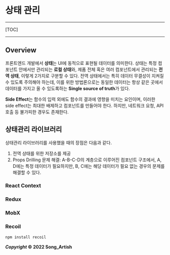 # 상태 관리

---

[TOC]

---



## Overview

프론트엔드 개발에서 **상태**는 UI에 동적으로 표현될 데이터를 의미한다. 상태는 특정 컴포넌트 안에서만 관리되는 **로컬 상태**와, 제품 전체 혹은 여러 컴포넌트에서 관리되는 **전역 상태**, 이렇게 2가지로 구분할 수 있다. 전역 상태에서는 특히 데이터 무결성이 지켜질 수 있도록 주의해야 하는데, 이를 위한 방법론으로는 동일한 데이터는 항상 같은 곳에서 데이터를 가지고 올 수 있도록하는 **Single source of truth**가 있다.

**Side Effect**는 함수의 입력 외에도 함수의 결과에 영향을 미치는 요인이며, 이러한 side effect는 최대한 배제하고 컴포넌트를 만들어야 한다. 하지만, 네트워크 요청, API 호출 등 불가피한 경우도 존재한다.



## 상태관리 라이브러리

상태관리 라이브러리를 사용했을 때의 장점은 다음과 같다.

1. 전역 상태를 위한 저장소를 제공
2. Props Drilling 문제 해결: A-B-C-D의 계층으로 이루어진 컴포넌트 구조에서, A, D에는 특정 데이터가 필요하지만, B, C에는 해당 데이터가 필요 없는 경우의 문제를 해결할 수 있다.

### React Context

### Redux

### MobX

### Recoil

```bash
npm install recoil
```





***Copyright* © 2022 Song_Artish**